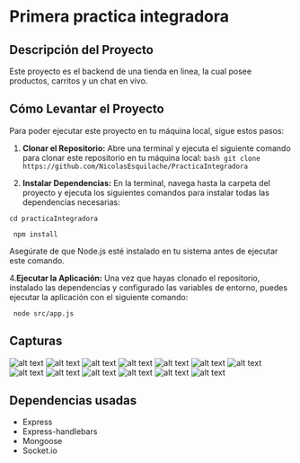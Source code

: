 # Primera practica integradora

  

  
  

## Descripción del Proyecto

  

Este proyecto es el backend de una tienda en linea, la cual posee productos, carritos y un chat en vivo.


  
  

## Cómo Levantar el Proyecto

Para poder ejecutar este proyecto en tu máquina local, sigue estos pasos:

1.  **Clonar el Repositorio:** Abre una terminal y ejecuta el siguiente comando para clonar este repositorio en tu máquina local: ```bash git clone https://github.com/NicolasEsquilache/PracticaIntegradora```

  

2.  **Instalar Dependencias:** En la terminal, navega hasta la carpeta del proyecto y ejecuta los siguientes comandos para instalar todas las dependencias necesarias:

  

`cd practicaIntegradora`

` npm install`

  

Asegúrate de que Node.js esté instalado en tu sistema antes de ejecutar este comando.

  



4.**Ejecutar la Aplicación:** Una vez que hayas clonado el repositorio, instalado las dependencias y configurado las variables de entorno, puedes ejecutar la aplicación con el siguiente comando:

` node src/app.js`

  

## Capturas
![alt text](src/public/images/Captura.JPG)
![alt text](src/public/images/Captura2.JPG)
![alt text](src/public/images/Captura3.JPG)
![alt text](src/public/images/Captura4.JPG)
![alt text](src/public/images/Captura5.JPG)
![alt text](src/public/images/Captura6.JPG)
![alt text](src/public/images/Captura7.JPG)
![alt text](src/public/images/Captura8.JPG)
![alt text](src/public/images/Captura9.JPG)
![alt text](src/public/images/Captura10.JPG)
![alt text](src/public/images/Captura11.JPG)
![alt text](src/public/images/Captura12.JPG)
![alt text](src/public/images/Captura13.JPG)

## Dependencias usadas

 - Express
 - Express-handlebars
 - Mongoose
 - Socket.io
